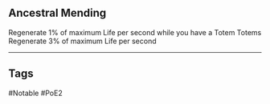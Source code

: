 ## Ancestral Mending
Regenerate 1% of maximum Life per second while you have a Totem
Totems Regenerate 3% of maximum Life per second

---
## Tags
#Notable
#PoE2
